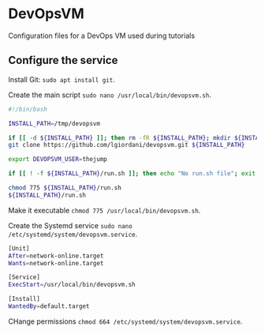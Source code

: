 # DevOpsVM

Configuration files for a DevOps VM used during tutorials

## Configure the service

Install Git: `sudo apt install git`.

Create the main script `sudo nano /usr/local/bin/devopsvm.sh`.

``` sh
#!/bin/bash

INSTALL_PATH=/tmp/devopsvm

if [[ -d ${INSTALL_PATH} ]]; then rm -fR ${INSTALL_PATH}; mkdir ${INSTALL_PATH}; fi
git clone https://github.com/lgiordani/devopsvm.git ${INSTALL_PATH}

export DEVOPSVM_USER=thejump

if [[ ! -f ${INSTALL_PATH}/run.sh ]]; then echo "No run.sh file"; exit 1; fi

chmod 775 ${INSTALL_PATH}/run.sh
${INSTALL_PATH}/run.sh
```

Make it executable `chmod 775 /usr/local/bin/devopsvm.sh`.

Create the Systemd service `sudo nano /etc/systemd/system/devopsvm.service`.

``` sh
[Unit]
After=network-online.target
Wants=network-online.target

[Service]
ExecStart=/usr/local/bin/devopsvm.sh

[Install]
WantedBy=default.target
```

CHange permissions `chmod 664 /etc/systemd/system/devopsvm.service`.

